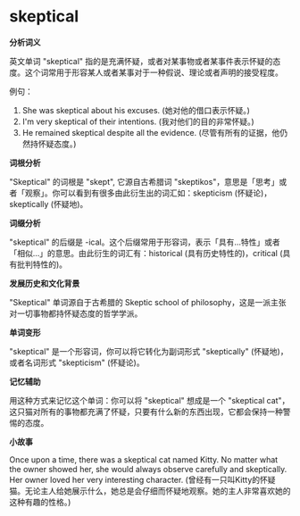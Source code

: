 # skeptical

**分析词义**

  

英文单词 "skeptical" 指的是充满怀疑，或者对某事物或者某事件表示怀疑的态度。这个词常用于形容某人或者某事对于一种假说、理论或者声明的接受程度。

  

例句：

  

1.  She was skeptical about his excuses. (她对他的借口表示怀疑。)
2.  I'm very skeptical of their intentions. (我对他们的目的非常怀疑。)
3.  He remained skeptical despite all the evidence. (尽管有所有的证据，他仍然持怀疑态度。)

  

**词根分析**

  

"Skeptical" 的词根是 "skept", 它源自古希腊词 "skeptikos"，意思是「思考」或者「观察」。你可以看到有很多由此衍生出的词汇如：skepticism (怀疑论)，skeptically (怀疑地)。

  

**词缀分析**

  

"skeptical" 的后缀是 -ical。这个后缀常用于形容词，表示「具有...特性」或者「相似...」的意思。由此衍生的词汇有：historical (具有历史特性的)，critical (具有批判特性的)。

  

**发展历史和文化背景**

  

"Skeptical" 单词源自于古希腊的 Skeptic school of philosophy，这是一派主张对一切事物都持怀疑态度的哲学学派。

  

**单词变形**

  

"skeptical" 是一个形容词，你可以将它转化为副词形式 "skeptically" (怀疑地)，或者名词形式 "skepticism" (怀疑论)。

  

**记忆辅助**

  

用这种方式来记忆这个单词：你可以将 "skeptical" 想成是一个 "skeptical cat"，这只猫对所有的事物都充满了怀疑，只要有什么新的东西出现，它都会保持一种警惕的态度。

  

**小故事**

  

Once upon a time, there was a skeptical cat named Kitty. No matter what the owner showed her, she would always observe carefully and skeptically. Her owner loved her very interesting character. (曾经有一只叫Kitty的怀疑猫。无论主人给她展示什么，她总是会仔细而怀疑地观察。她的主人非常喜欢她的这种有趣的性格。)
